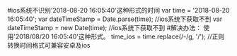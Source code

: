 #ios系统不识别'2018-08-20 16:05:40'这种形式的时间
  var time = '2018-08-20 16:05:40';
  var dateTimeStamp = Date.parse(time);  //ios系统下获取不到
  var dateTimeStamp = new Date(time);  //ios系统下获取不到
  #解决办法：
  使用'2018/08/20 16:05:40'这种形式。
  time_ios = time.replace(/-/g, '/');  //正则转换时间格式可兼容安卓及ios
